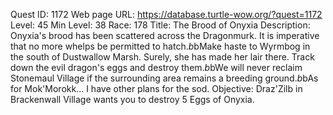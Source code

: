 Quest ID: 1172
Web page URL: https://database.turtle-wow.org/?quest=1172
Level: 45
Min Level: 38
Race: 178
Title: The Brood of Onyxia
Description: Onyxia's brood has been scattered across the Dragonmurk. It is imperative that no more whelps be permitted to hatch.$b$bMake haste to Wyrmbog in the south of Dustwallow Marsh. Surely, she has made her lair there. Track down the evil dragon's eggs and destroy them.$b$bWe will never reclaim Stonemaul Village if the surrounding area remains a breeding ground.$b$bAs for Mok'Morokk... I have other plans for the sod.
Objective: Draz'Zilb in Brackenwall Village wants you to destroy 5 Eggs of Onyxia.
